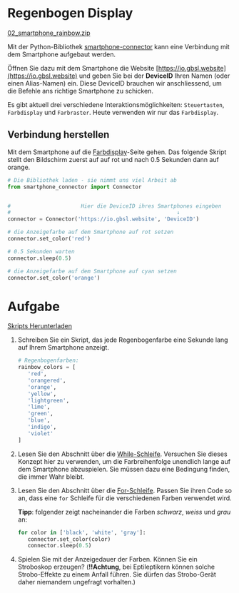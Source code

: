 # Regenbogen Display

[02_smartphone_rainbow.zip](skeletons/02_smartphone_rainbow.zip)

Mit der Python-Bibliothek [smartphone-connector](https://pypi.org/project/smartphone-connector/) kann eine Verbindung mit dem Smartphone aufgebaut werden.

Öffnen Sie dazu mit dem Smartphone die Website [https://io.gbsl.website](https://io.gbsl.website) und geben Sie bei der **DeviceID** Ihren Namen (oder einen Alias-Namen) ein. Diese DeviceID brauchen wir anschliessend, um die Befehle ans richtige Smartphone zu schicken.

Es gibt aktuell drei verschiedene Interaktionsmöglichkeiten: `Steuertasten`, `Farbdisplay` und `Farbraster`. Heute verwenden wir nur das `Farbdisplay`.

## Verbindung herstellen

Mit dem Smartphone auf die [Farbdisplay](https://io.gbsl.website/color_panel)-Seite gehen. Das folgende Skript stellt den Bildschirm zuerst auf auf rot und nach 0.5 Sekunden dann auf orange.

```py
# Die Bibliothek laden - sie nimmt uns viel Arbeit ab
from smartphone_connector import Connector


#                      Hier die DeviceID ihres Smartphones eingeben
#                                                    ↓
connector = Connector('https://io.gbsl.website', 'DeviceID')

# die Anzeigefarbe auf dem Smartphone auf rot setzen
connector.set_color('red')

# 0.5 Sekunden warten
connector.sleep(0.5)

# die Anzeigefarbe auf dem Smartphone auf cyan setzen
connector.set_color('orange')
```

# Aufgabe

[Skripts Herunterladen](skeletons/02_smartphone_rainbow.zip)


1. Schreiben Sie ein Skript, das jede Regenbogenfarbe eine Sekunde lang auf Ihrem Smartphone anzeigt.

   ```py
   # Regenbogenfarben:
   rainbow_colors = [
      'red',
      'orangered',
      'orange',
      'yellow',
      'lightgreen',
      'lime',
      'green',
      'blue',
      'indigo',
      'violet'
   ]
   ```

2. Lesen Sie den Abschnitt über die [While-Schleife](../Turtles/003-while-loop.md). Versuchen Sie dieses Konzept hier zu verwenden, um die Farbreihenfolge unendlich lange auf dem Smartphone abzuspielen. Sie müssen dazu eine Bedingung finden, die immer Wahr bleibt.

3. Lesen Sie den Abschnitt über die [For-Schleife](../Turtles/002-for-loop.md). Passen Sie ihren Code so an, dass eine `for` Schleife für die verschiedenen Farben verwendet wird.

   **Tipp**: folgender zeigt nacheinander die Farben _schwarz_, _weiss_ und _grau_ an:

   ```py
   for color in ['black', 'white', 'gray']:
      connector.set_color(color)
      connector.sleep(0.5)
   ```

4. Spielen Sie mit der Anzeigedauer der Farben. Können Sie ein Stroboskop erzeugen? (**!!Achtung**, bei Eptileptikern können solche Strobo-Effekte zu einem Anfall führen. Sie dürfen das Strobo-Gerät daher niemandem ungefragt vorhalten.)
